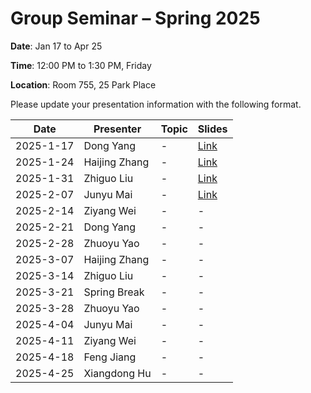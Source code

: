# Group Seminar – Spring 2025

 **Date**: Jan 17 to Apr 25
 
 **Time**: 12:00 PM to 1:30 PM, Friday
 
 **Location**: Room 755, 25 Park Place

Please update your presentation information with the following format.

| Date       |   Presenter   | Topic | Slides |
|------------|---------------|-------|--------|
| 2025-1-17  | Dong Yang     | -     | [Link](https://github.com/GSUGroup/GroupMeetingSchedule/blob/main/Slides/DongYang/Radio%20Map%20Estimation_GroupMeeting_20250117.pptx)|
| 2025-1-24  | Haijing Zhang | -     | [Link](https://github.com/GSUGroup/GroupMeetingSchedule/tree/main/Slides/Haijing%20Zhang)|
| 2025-1-31  | Zhiguo Liu    | -     | [Link](https://github.com/GSUGroup/GroupMeetingSchedule/tree/main/Slides/Zhiguo%20Liu)|
| 2025-2-07  | Junyu Mai     | -     | [Link](https://github.com/GSUGroup/GroupMeetingSchedule/tree/main/Slides/Junyu%20Mai)|
| 2025-2-14  | Ziyang Wei    | -     | -      |
| 2025-2-21  | Dong Yang     | -     | -      |
| 2025-2-28  | Zhuoyu Yao    | -     | -      |
| 2025-3-07  | Haijing Zhang | -     | -      |
| 2025-3-14  | Zhiguo Liu    | -     | -      |
| 2025-3-21  | Spring Break  | -     | -      |
| 2025-3-28  | Zhuoyu Yao    | -     | -      |
| 2025-4-04  | Junyu Mai     | -     | -      |
| 2025-4-11  | Ziyang Wei    | -     | -      |
| 2025-4-18  | Feng Jiang    | -     | -      |
| 2025-4-25  | Xiangdong Hu  | -     | -      |
